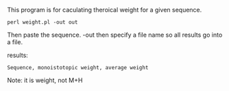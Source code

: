 This program is for caculating theroical weight for a given sequence. 

    perl weight.pl -out out

Then paste the sequence. -out then specify a file name so all results go
into a file.

results:

    Sequence, monoistotopic weight, average weight

Note: it is weight, not M+H

